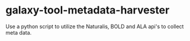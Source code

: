 # galaxy-tool-metadata-harvester
Use a python script to utilize the Naturalis, BOLD and ALA api's to collect meta data.
